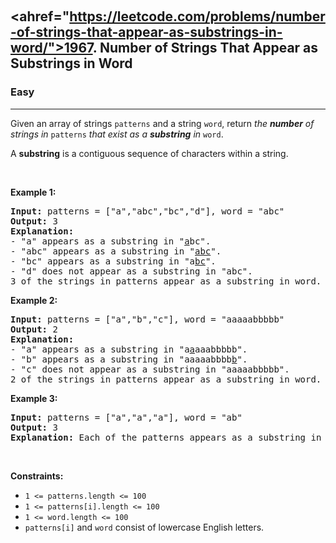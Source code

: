 ​<h2><ahref="https://leetcode.com/problems/number-of-strings-that-appear-as-substrings-in-word/">1967. Number of Strings That Appear as Substrings in Word</a></h2><h3>Easy</h3><hr/>
<div>
  <p>
    Given an array of strings <code>patterns</code> and a string
    <code>word</code>, return <em>the <strong>number</strong> of strings in </em
    ><code>patterns</code
    ><em> that exist as a <strong>substring</strong> in </em><code>word</code>.
  </p>

  <p>
    A <strong>substring</strong> is a contiguous sequence of characters within a
    string.
  </p>

  <p>&nbsp;</p>
  <p><strong class="example">Example 1:</strong></p>

  <pre><strong>Input:</strong> patterns = ["a","abc","bc","d"], word = "abc"
<strong>Output:</strong> 3
<strong>Explanation:</strong>
- "a" appears as a substring in "<u>a</u>bc".
- "abc" appears as a substring in "<u>abc</u>".
- "bc" appears as a substring in "a<u>bc</u>".
- "d" does not appear as a substring in "abc".
3 of the strings in patterns appear as a substring in word.
</pre>

  <p><strong class="example">Example 2:</strong></p>

  <pre><strong>Input:</strong> patterns = ["a","b","c"], word = "aaaaabbbbb"
<strong>Output:</strong> 2
<strong>Explanation:</strong>
- "a" appears as a substring in "a<u>a</u>aaabbbbb".
- "b" appears as a substring in "aaaaabbbb<u>b</u>".
- "c" does not appear as a substring in "aaaaabbbbb".
2 of the strings in patterns appear as a substring in word.
</pre>

  <p><strong class="example">Example 3:</strong></p>

  <pre><strong>Input:</strong> patterns = ["a","a","a"], word = "ab"
<strong>Output:</strong> 3
<strong>Explanation:</strong> Each of the patterns appears as a substring in word "<u>a</u>b".
</pre>

  <p>&nbsp;</p>
  <p><strong>Constraints:</strong></p>

  <ul>
    <li><code>1 &lt;= patterns.length &lt;= 100</code></li>
    <li><code>1 &lt;= patterns[i].length &lt;= 100</code></li>
    <li><code>1 &lt;= word.length &lt;= 100</code></li>
    <li>
      <code>patterns[i]</code> and <code>word</code> consist of lowercase
      English letters.
    </li>
  </ul>
</div>
